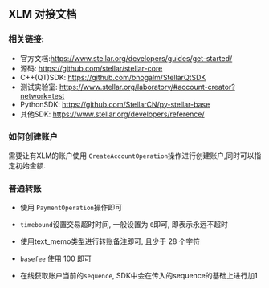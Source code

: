 ## XLM 对接文档



### 相关链接:

- 官方文档:https://www.stellar.org/developers/guides/get-started/
- 源码: https://github.com/stellar/stellar-core
- C++(QT)SDK: https://github.com/bnogalm/StellarQtSDK
- 测试实验室: https://www.stellar.org/laboratory/#account-creator?network=test
- PythonSDK: https://github.com/StellarCN/py-stellar-base
- 其他SDK: https://www.stellar.org/developers/reference/



### 如何创建账户

需要让有XLM的账户使用 `CreateAccountOperation`操作进行创建账户,同时可以指定初始金额.



### 普通转账

- 使用 `PaymentOperation`操作即可

- `timebound`设置交易超时时间, 一般设置为 `0`即可, 即表示永远不超时

- 使用text_memo类型进行转账备注即可, 且少于 28 个字符

- `basefee` 使用 100 即可

- 在线获取账户当前的`sequence`, SDK中会在传入的sequence的基础上进行加1

  



